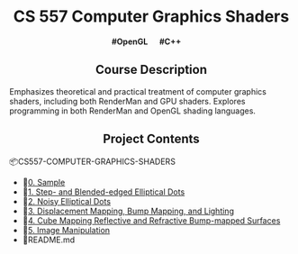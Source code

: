 <h1 align = "center"> CS 557 Computer Graphics Shaders</h1>
<p align = "center"> <b>#OpenGL  &emsp; #C++  &emsp;</b></p>

<h2 align = "center">Course Description</h2>
<p>
  Emphasizes theoretical and practical treatment of computer graphics shaders, including both RenderMan and GPU shaders. Explores programming in both RenderMan and OpenGL shading languages.
</p>

<h2 align = "center">Project Contents</h2>
<div>
    <p>📦CS557-COMPUTER-GRAPHICS-SHADERS</p>
    <ul>
        <li>📂<a href="https://github.com/ChiayuTu2/CS557-COMPUTER-GRAPHICS-SHADERS/tree/master/0.%20Sample">0. Sample</a></li>
        <li>📂<a href="https://github.com/ChiayuTu2/CS557-COMPUTER-GRAPHICS-SHADERS/tree/master/1.%20Step-%20and%20Blended-edged%20Elliptical%20Dots">1. Step- and Blended-edged Elliptical Dots<a></li>
        <li>📂<a href="https://github.com/ChiayuTu2/CS557-COMPUTER-GRAPHICS-SHADERS/tree/master/2.%20Noisy%20Elliptical%20Dots">2. Noisy Elliptical Dots<a></li>
        <li>📂<a href="https://github.com/ChiayuTu2/CS557-COMPUTER-GRAPHICS-SHADERS/tree/master/3.%20Displacement%20Mapping%2C%20Bump%20Mapping%2C%20and%20Lighting">3. Displacement Mapping, Bump Mapping, and Lighting<a></li>
        <li>📂<a href="https://github.com/ChiayuTu2/CS557-COMPUTER-GRAPHICS-SHADERS/tree/master/4.%20Cube%20Mapping%20Reflective%20and%20Refractive%20Bump-mapped%20Surfaces">4. Cube Mapping Reflective and Refractive Bump-mapped Surfaces<a></li>
        <li>📂<a href="https://github.com/ChiayuTu2/CS557-COMPUTER-GRAPHICS-SHADERS/tree/master/5.%20Image%20Manipulation">5. Image Manipulation<a></li>
        <li>📄README.md</li>
    </ul>
</div>